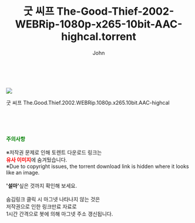 ﻿---
layout: post
title:  "    굿 씨프 The-Good-Thief-2002-WEBRip-1080p-x265-10bit-AAC-highcal.torrent"
author: John
categories: [ 영화 ]
tags: [  ]
image: https://torrentrj54.com/uploadfile/full/6e9c9e52e818a3545bc92ee5949ab1bb96570f94.jpg 
description: "    굿 씨프 The-Good-Thief-2002-WEBRip-1080p-x265-10bit-AAC-highcal torrent 정보 공유"
toc: true
toc_sticky: true
---

<br>
<p><img src="https://torrentrj54.com/uploadfile/full/6e9c9e52e818a3545bc92ee5949ab1bb96570f94.jpg"/></p>
 굿 씨프 The.Good.Thief.2002.WEBRip.1080p.x265.10bit.AAC-highcal  
    
<br><br><br>
<p data-ke-size="size16"><b><span style="color: green;">주의사항</span></b><br /><br />※저작권 문제로 인해 토렌트 다운로드 링크는<br /><b><span style="color: red;">유사 이미지</span></b>에 숨겨뒀습니다.<br />※Due to copyright issues, the torrent download link is hidden where it looks like an image.<br /><br /><b>'설마'</b>싶은 것까지 확인해 보세요.<br /><br />숨김링크 클릭 시 마그넷 나타나지 않는 것은<br />저작권으로 인한 링크만료 자료로<br />1시간 간격으로 봇에 의해 마그넷 주소 갱신됩니다.</p>
